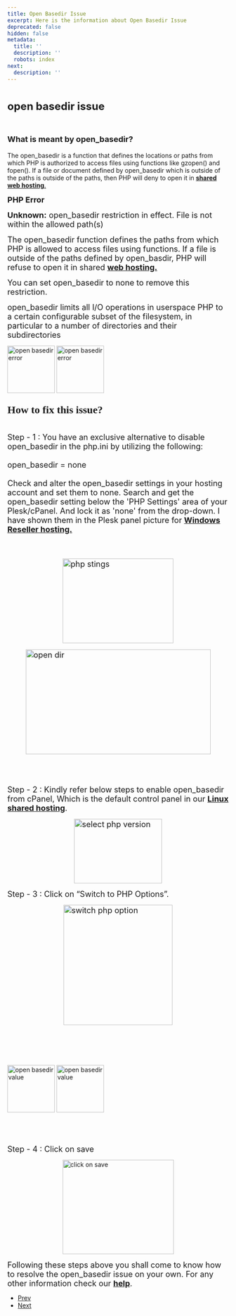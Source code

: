 ```yaml
---
title: Open Basedir Issue
excerpt: Here is the information about Open Basedir Issue
deprecated: false
hidden: false
metadata:
  title: ''
  description: ''
  robots: index
next:
  description: ''
---
```

<div itemprop="articleBody">
<h1 dir="ltr"><span style="font-size: x-large;"><strong>open basedir issue</strong></span></h1>
<h2><span style="font-size: large;"><br/>What is meant by open_basedir?</span></h2>
The open_basedir is a function that defines the locations or paths from which PHP is authorized to access files using functions like gzopen() and fopen(). If a file or document defined by open_basedir which is outside of the paths is outside of the paths, then PHP will deny to open it in <a title="shared web hosting." href="https://www.hostingraja.in/"><strong>shared web hosting</strong>.</a><br/> 
<p dir="ltr"><strong><span style="font-size: large;">PHP Error</span></strong></p>
<p dir="ltr"><span style="font-size: large;"><strong>Unknown:</strong> open_basedir restriction in effect. File is not within the allowed path(s)</span></p>
<p><span style="font-size: large;"> </span></p>
<p dir="ltr"><span style="font-size: large;">The open_basedir function defines the paths from which PHP is allowed to access files using functions. If a file is outside of the paths defined by open_basdir, PHP will refuse to open it in shared <strong><a title="web hosting" href="https://www.hostingraja.in/">web hosting.</a></strong></span></p>
<p><span style="font-size: large;"> </span></p>
<p dir="ltr"><span style="font-size: large;">You can set open_basedir to none to remove this restriction.</span></p>
<p><span style="font-size: large;"> </span></p>
<p dir="ltr"><span style="font-size: large;">open_basedir limits all I/O operations in userspace PHP to a certain configurable subset of the filesystem, in particular to a number of directories and their subdirectories</span></p>
<p><span style="font-size: large;"> </span></p>
<div class="help-image-block"><img src="https://image.hostingraja.in/images/open-basedir-issue-1.png" alt="open basedir error" height="108"/> <img src="https://image.hostingraja.in/images/open-basedir-issue-2.png" alt="open basedir error" height="108"/></div>
<p><span style="font-size: large;"> </span></p>
<h3><strong><span style="font-size: large;"><span style="font-size: x-large; font-family: georgia, palatino;">How to fix this issue?</span><br/><br/></span></strong></h3>
<p dir="ltr"><span style="font-size: large;">Step - 1 : You have an exclusive alternative to disable open_basedir in the php.ini by utilizing the following:<br/><br/> open_basedir = none <br/><br/>Check and alter the open_basedir settings in your hosting account and set them to none. Search and get the open_basedir setting below the 'PHP Settings' area of your Plesk/cPanel. And lock it as 'none' from the drop-down. I have shown them in the Plesk panel picture for <strong><a title="Reseller Hosting" href="https://www.hostingraja.in/hosting/reseller-web-hosting/"> Windows Reseller hosting.</a></strong><br/><br/><br/></span></p>
<p dir="ltr"><span style="font-size: large;"><img style="display: block; margin-left: auto; margin-right: auto;" src="https://image.hostingraja.in/images/open-basedir-issue1.png" alt="php stings" width="252" height="193" border="0"/></span></p>
<p><span style="font-size: large;"> </span></p>
<p dir="ltr"><span style="font-size: large;"><img style="display: block; margin-left: auto; margin-right: auto;" src="https://image.hostingraja.in/images/open-basedir-issue2.png" alt="open dir" width="421" height="239" border="0"/></span></p>
<p><span style="font-size: large;"><br/><br/></span></p>
<p dir="ltr"><span style="font-size: large;">Step - 2 : Kindly refer below steps to enable open_basedir  from cPanel, Which is the default control panel in our <strong><a title="Linux shared hosting" href="https://www.hostingraja.in/">Linux shared hosting</a></strong>.</span></p>
<p><span style="font-size: large;"> </span></p>
<p dir="ltr"><span style="font-size: large;"><img style="display: block; margin-left: auto; margin-right: auto;" src="https://image.hostingraja.in/images/open-basedir-issue3.png" alt="select php version " width="200" height="147" border="0"/></span></p>
<p><span style="font-size: large;"> </span></p>
<p dir="ltr"><span style="font-size: large;">Step - 3 : Click on “Switch to PHP Options”.</span></p>
<p><span style="font-size: large;"> </span></p>
<p dir="ltr"><span style="font-size: large;"><img style="display: block; margin-left: auto; margin-right: auto;" src="https://image.hostingraja.in/images/open-basedir-issue4.png" alt="switch php option " width="248" height="274" border="0"/></span></p>
<p><span style="font-size: large;"><br/><br/><br/></span></p>
<div class="help-image-block"><img src="https://image.hostingraja.in/images/open-basedir-issue5-1.png" alt="open basedir value" height="108"/> <img src="https://image.hostingraja.in/images/open-basedir-issue5-2.png" alt="open basedir value" height="108"/></div>
<p><span style="font-size: large;"><br/><br/></span></p>
<p dir="ltr"><span style="font-size: large;">Step - 4 : Click on save</span></p>
<p><span style="font-size: large;"> </span></p>
<p dir="ltr"><img style="display: block; margin-left: auto; margin-right: auto;" src="https://image.hostingraja.in/images/open-basedir-issue6.png" alt="click on save " width="253" height="215" border="0"/></p>
<p dir="ltr"><span style="font-size: large;">Following these steps above you shall come to know how to resolve the open_basedir issue on your own. For any other information check our <strong><a href="/web/20230306211540/https://help.hostingraja.in/&quot;"> help</a></strong>.</span></p>
<div> </div> </div>
<ul class="pager pagenav">
<li class="previous">
<a class="hasTooltip" title="INODE" aria-label="Previous article: INODE" href="/web/20230306211540/https://help.hostingraja.in/basic/inode" rel="prev">
<span class="icon-chevron-left" aria-hidden="true"></span> <span aria-hidden="true">Prev</span> </a>
</li>
<li class="next">
<a class="hasTooltip" title="High Traffic Website" aria-label="Next article: High Traffic Website" href="/web/20230306211540/https://help.hostingraja.in/other-help/high-traffic-website" rel="next">
<span aria-hidden="true">Next</span> <span class="icon-chevron-right" aria-hidden="true"></span> </a>
</li>
</ul>
</div>